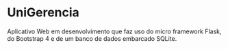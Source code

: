 # UniGerencia
Aplicativo Web em desenvolvimento que faz uso do micro framework Flask, do Bootstrap 4 e de um banco de dados embarcado SQLite.